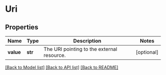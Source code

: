 # Uri

## Properties
Name | Type | Description | Notes
------------ | ------------- | ------------- | -------------
**value** | **str** | The URI pointing to the external resource. | [optional] 

[[Back to Model list]](../README.md#documentation-for-models) [[Back to API list]](../README.md#documentation-for-api-endpoints) [[Back to README]](../README.md)


